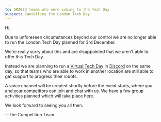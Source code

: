 ```yaml
---
to: SR2023 teams who were coming to the Tech Day
subject: Cancelling the London Tech Day
---
```


Hi,

Due to unforeseen circumstances beyond our control we are no longer able to run
the London Tech Day planned for 3rd December.

We're really sorry about this and are disappointed that we aren't able to offer
this Tech Day.

Instead we are planning to run a [Virtual Tech Day][virtual-tech-day] in
[Discord](https://studentrobotics.org/docs/team_admin/discord) on the same day,
so that teams who are able to work in another location are still able to get
support to progress their robots.

A voice channel will be created shortly before the event starts, where you and
your competitors can join and chat with us. We have a few group activities
planned which will take place here.

We look forward to seeing you all then.

-- the Competition Team

[virtual-tech-day]: https://studentrobotics.org/events/sr2023/virtual-tech-day-december
